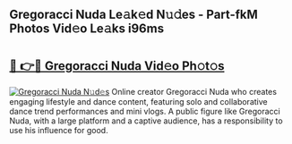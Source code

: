 ## Gregoracci Nuda Le𝚊k𝚎d N𝚞𝚍es - Part-fkM Photos Vid𝚎o Le𝚊ks i96ms

# <h2><a href="http://fbfz54c.evod.top/?m=Gregoracci+Nuda">🔗 👉🔴 Gregoracci Nuda Vid𝚎o Ph𝚘t𝚘s</a></h2>

[![Gregoracci Nuda N𝚞d𝚎s](https://i.imgur.com/8V9OHl7.gif)](http://fbfz54c.evod.top/?m=Gregoracci+Nuda)
Online creator Gregoracci Nuda who creates engaging lifestyle and dance content, featuring solo and collaborative dance trend performances and mini vlogs. A public figure like Gregoracci Nuda, with a large platform and a captive audience, has a responsibility to use his influence for good. 
